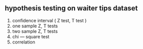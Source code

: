 
## hypothesis testing on waiter tips dataset
1. confidence interval ( Z test, T test ) <br>
2. one sample Z, T tests <br>
3. two sample Z, T tests <br>
4. chi — square test <br>
5. correlation <br>
